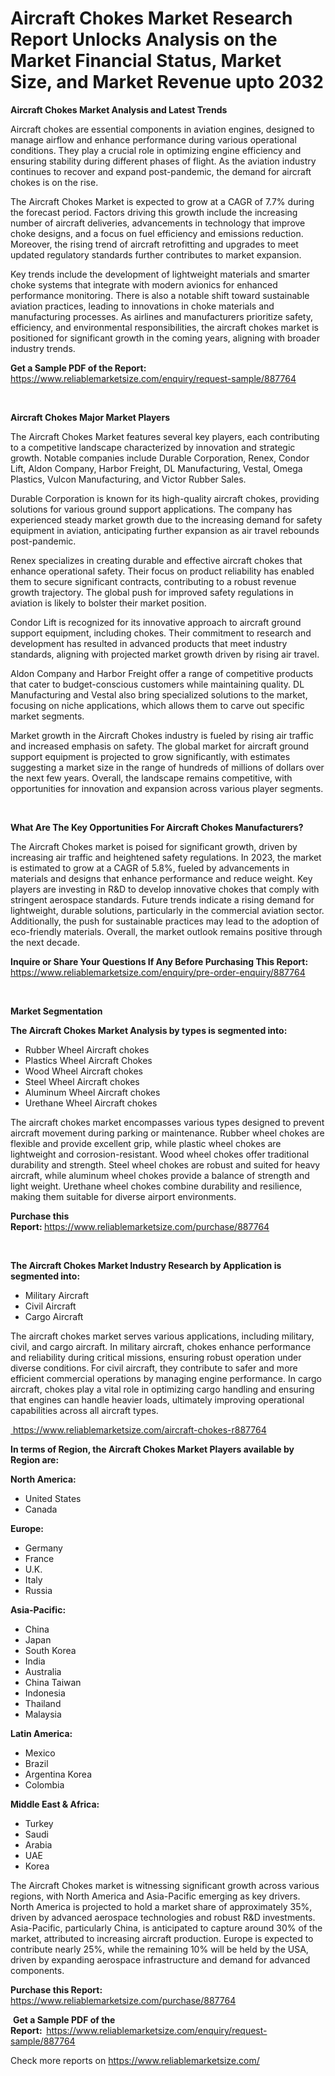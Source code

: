 <p><h1>Aircraft Chokes Market Research Report Unlocks Analysis on the Market Financial Status, Market Size, and Market Revenue upto 2032</h1></p><p><strong>Aircraft Chokes Market Analysis and Latest Trends</strong></p>
<p><p>Aircraft chokes are essential components in aviation engines, designed to manage airflow and enhance performance during various operational conditions. They play a crucial role in optimizing engine efficiency and ensuring stability during different phases of flight. As the aviation industry continues to recover and expand post-pandemic, the demand for aircraft chokes is on the rise.</p><p>The Aircraft Chokes Market is expected to grow at a CAGR of 7.7% during the forecast period. Factors driving this growth include the increasing number of aircraft deliveries, advancements in technology that improve choke designs, and a focus on fuel efficiency and emissions reduction. Moreover, the rising trend of aircraft retrofitting and upgrades to meet updated regulatory standards further contributes to market expansion.</p><p>Key trends include the development of lightweight materials and smarter choke systems that integrate with modern avionics for enhanced performance monitoring. There is also a notable shift toward sustainable aviation practices, leading to innovations in choke materials and manufacturing processes. As airlines and manufacturers prioritize safety, efficiency, and environmental responsibilities, the aircraft chokes market is positioned for significant growth in the coming years, aligning with broader industry trends.</p></p>
<p><strong>Get a Sample PDF of the Report:&nbsp;</strong> <a href="https://www.reliablemarketsize.com/enquiry/request-sample/887764?utm_campaign=2625&utm_medium=2&utm_source=Github&utm_content=ia&utm_term=09042025&utm_id=aircraft-chokes">https://www.reliablemarketsize.com/enquiry/request-sample/887764</a></p>
<p>&nbsp;</p>
<p><strong>Aircraft Chokes Major Market Players</strong></p>
<p><p>The Aircraft Chokes Market features several key players, each contributing to a competitive landscape characterized by innovation and strategic growth. Notable companies include Durable Corporation, Renex, Condor Lift, Aldon Company, Harbor Freight, DL Manufacturing, Vestal, Omega Plastics, Vulcon Manufacturing, and Victor Rubber Sales.</p><p>Durable Corporation is known for its high-quality aircraft chokes, providing solutions for various ground support applications. The company has experienced steady market growth due to the increasing demand for safety equipment in aviation, anticipating further expansion as air travel rebounds post-pandemic.</p><p>Renex specializes in creating durable and effective aircraft chokes that enhance operational safety. Their focus on product reliability has enabled them to secure significant contracts, contributing to a robust revenue growth trajectory. The global push for improved safety regulations in aviation is likely to bolster their market position.</p><p>Condor Lift is recognized for its innovative approach to aircraft ground support equipment, including chokes. Their commitment to research and development has resulted in advanced products that meet industry standards, aligning with projected market growth driven by rising air travel.</p><p>Aldon Company and Harbor Freight offer a range of competitive products that cater to budget-conscious customers while maintaining quality. DL Manufacturing and Vestal also bring specialized solutions to the market, focusing on niche applications, which allows them to carve out specific market segments.</p><p>Market growth in the Aircraft Chokes industry is fueled by rising air traffic and increased emphasis on safety. The global market for aircraft ground support equipment is projected to grow significantly, with estimates suggesting a market size in the range of hundreds of millions of dollars over the next few years. Overall, the landscape remains competitive, with opportunities for innovation and expansion across various player segments.</p></p>
<p>&nbsp;</p>
<p><strong>What Are The Key Opportunities For Aircraft Chokes Manufacturers?</strong></p>
<p><p>The Aircraft Chokes market is poised for significant growth, driven by increasing air traffic and heightened safety regulations. In 2023, the market is estimated to grow at a CAGR of 5.8%, fueled by advancements in materials and designs that enhance performance and reduce weight. Key players are investing in R&D to develop innovative chokes that comply with stringent aerospace standards. Future trends indicate a rising demand for lightweight, durable solutions, particularly in the commercial aviation sector. Additionally, the push for sustainable practices may lead to the adoption of eco-friendly materials. Overall, the market outlook remains positive through the next decade.</p></p>
<p><strong>Inquire or Share Your Questions If Any Before Purchasing This Report:</strong> <a href="https://www.reliablemarketsize.com/enquiry/pre-order-enquiry/887764?utm_campaign=2625&utm_medium=2&utm_source=Github&utm_content=ia&utm_term=09042025&utm_id=aircraft-chokes">https://www.reliablemarketsize.com/enquiry/pre-order-enquiry/887764</a></p>
<p>&nbsp;</p>
<p><strong>Market Segmentation</strong></p>
<p><strong>The Aircraft Chokes Market Analysis by types is segmented into:</strong></p>
<p><ul><li>Rubber Wheel Aircraft chokes</li><li>Plastics Wheel Aircraft Chokes</li><li>Wood Wheel Aircraft chokes</li><li>Steel Wheel Aircraft chokes</li><li>Aluminum Wheel Aircraft chokes</li><li>Urethane Wheel Aircraft chokes</li></ul></p>
<p><p>The aircraft chokes market encompasses various types designed to prevent aircraft movement during parking or maintenance. Rubber wheel chokes are flexible and provide excellent grip, while plastic wheel chokes are lightweight and corrosion-resistant. Wood wheel chokes offer traditional durability and strength. Steel wheel chokes are robust and suited for heavy aircraft, while aluminum wheel chokes provide a balance of strength and light weight. Urethane wheel chokes combine durability and resilience, making them suitable for diverse airport environments.</p></p>
<p><strong>Purchase this Report:&nbsp;</strong><a href="https://www.reliablemarketsize.com/purchase/887764?utm_campaign=2625&utm_medium=2&utm_source=Github&utm_content=ia&utm_term=09042025&utm_id=aircraft-chokes">https://www.reliablemarketsize.com/purchase/887764</a></p>
<p>&nbsp;</p>
<p><strong>The Aircraft Chokes Market Industry Research by Application is segmented into:</strong></p>
<p><ul><li>Military Aircraft</li><li>Civil Aircraft</li><li>Cargo Aircraft</li></ul></p>
<p><p>The aircraft chokes market serves various applications, including military, civil, and cargo aircraft. In military aircraft, chokes enhance performance and reliability during critical missions, ensuring robust operation under diverse conditions. For civil aircraft, they contribute to safer and more efficient commercial operations by managing engine performance. In cargo aircraft, chokes play a vital role in optimizing cargo handling and ensuring that engines can handle heavier loads, ultimately improving operational capabilities across all aircraft types.</p></p>
<p><a href="https://www.reliablemarketsize.com/aircraft-chokes-r887764?utm_campaign=2625&utm_medium=2&utm_source=Github&utm_content=ia&utm_term=09042025&utm_id=aircraft-chokes">&nbsp;https://www.reliablemarketsize.com/aircraft-chokes-r887764</a></p>
<p><strong>In terms of Region, the Aircraft Chokes Market Players available by Region are:</strong></p>
<p>
    <p> <strong> North America: </strong>
        <ul>
            <li>United States</li>
            <li>Canada</li>
        </ul>
        </p> 
    <p> <strong> Europe: </strong>
        <ul>
            <li>Germany</li>
            <li>France</li>
            <li>U.K.</li>
            <li>Italy</li>
            <li>Russia</li>
        </ul>
        </p> 
    <p> <strong> Asia-Pacific: </strong>
        <ul>
            <li>China</li>
            <li>Japan</li>
            <li>South Korea</li>
            <li>India</li>
            <li>Australia</li>
            <li>China Taiwan</li>
            <li>Indonesia</li>
            <li>Thailand</li>
            <li>Malaysia</li>
        </ul>
        </p> 
    <p> <strong> Latin America: </strong>
        <ul>
            <li>Mexico</li>
            <li>Brazil</li>
            <li>Argentina Korea</li>
            <li>Colombia</li>
        </ul>
        </p> 
    <p> <strong> Middle East & Africa: </strong>
        <ul>
            <li>Turkey</li>
            <li>Saudi</li>
            <li>Arabia</li>
            <li>UAE</li>
            <li>Korea</li>
        </ul>
    </p>
    </p>
<p><p>The Aircraft Chokes market is witnessing significant growth across various regions, with North America and Asia-Pacific emerging as key drivers. North America is projected to hold a market share of approximately 35%, driven by advanced aerospace technologies and robust R&D investments. Asia-Pacific, particularly China, is anticipated to capture around 30% of the market, attributed to increasing aircraft production. Europe is expected to contribute nearly 25%, while the remaining 10% will be held by the USA, driven by expanding aerospace infrastructure and demand for advanced components.</p></p>
<p><strong>Purchase this Report: </strong><a href="https://www.reliablemarketsize.com/purchase/887764?utm_campaign=2625&utm_medium=2&utm_source=Github&utm_content=ia&utm_term=09042025&utm_id=aircraft-chokes">https://www.reliablemarketsize.com/purchase/887764</a></p>
<p>&nbsp;<strong>Get a Sample PDF of the Report:&nbsp;&nbsp;</strong><a href="https://www.reliablemarketsize.com/enquiry/request-sample/887764?utm_campaign=2625&utm_medium=2&utm_source=Github&utm_content=ia&utm_term=09042025&utm_id=aircraft-chokes">https://www.reliablemarketsize.com/enquiry/request-sample/887764</a></p>
<p><strong></strong></p>
<p>Check more reports on <a href="https://www.reliablemarketsize.com/?utm_campaign=2625&utm_medium=2&utm_source=Github&utm_content=ia&utm_term=09042025&utm_id=aircraft-chokes">https://www.reliablemarketsize.com/</a></p>